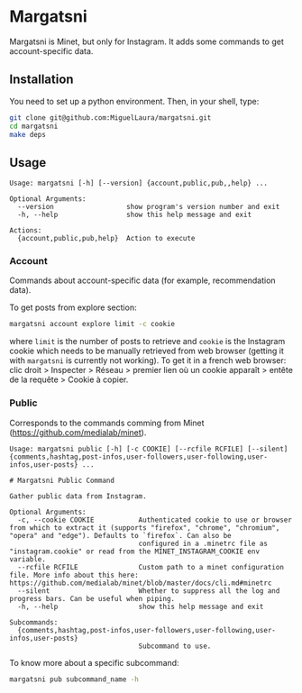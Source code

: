 # Margatsni

Margatsni is Minet, but only for Instagram. It adds some commands to get account-specific data.

## Installation

You need to set up a python environment. Then, in your shell, type:

```bash
git clone git@github.com:MiguelLaura/margatsni.git
cd margatsni
make deps
```

## Usage

```
Usage: margatsni [-h] [--version] {account,public,pub,,help} ...

Optional Arguments:
  --version                  show program's version number and exit
  -h, --help                 show this help message and exit

Actions:
  {account,public,pub,help}  Action to execute
```
### Account

Commands about account-specific data (for example, recommendation data).

To get posts from explore section:

```bash
margatsni account explore limit -c cookie
```
where `limit` is the number of posts to retrieve and `cookie` is the Instagram cookie which needs to be manually retrieved from web browser (getting it with `margatsni` is currently not working). To get it in a french web browser: clic droit > Inspecter > Réseau > premier lien où un cookie apparaît > entête de la requête > Cookie à copier.

### Public

Corresponds to the commands comming from Minet (https://github.com/medialab/minet).

```
Usage: margatsni public [-h] [-c COOKIE] [--rcfile RCFILE] [--silent] {comments,hashtag,post-infos,user-followers,user-following,user-infos,user-posts} ...

# Margatsni Public Command

Gather public data from Instagram.

Optional Arguments:
  -c, --cookie COOKIE           Authenticated cookie to use or browser from which to extract it (supports "firefox", "chrome", "chromium", "opera" and "edge"). Defaults to `firefox`. Can also be
                                configured in a .minetrc file as "instagram.cookie" or read from the MINET_INSTAGRAM_COOKIE env variable.
  --rcfile RCFILE               Custom path to a minet configuration file. More info about this here: https://github.com/medialab/minet/blob/master/docs/cli.md#minetrc
  --silent                      Whether to suppress all the log and progress bars. Can be useful when piping.
  -h, --help                    show this help message and exit

Subcommands:
  {comments,hashtag,post-infos,user-followers,user-following,user-infos,user-posts}
                                Subcommand to use.
```

To know more about a specific subcommand:

```bash
margatsni pub subcommand_name -h
```
